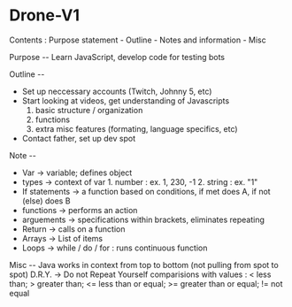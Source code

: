 # Drone-V1

Contents : Purpose statement - Outline - Notes and information - Misc


Purpose -- Learn JavaScript, develop code for testing bots

Outline -- 
* Set up neccessary accounts (Twitch, Johnny 5, etc)
* Start looking at videos, get understanding of Javascripts
  1. basic structure / organization
  2. functions
  3. extra misc features (formating, language specifics, etc)
* Contact father, set up dev spot

Note -- 
* Var -> variable; defines object
* types -> context of var
          1. number : ex. 1, 230, -1
          2. string : ex. "1" 
* If statements -> a function based on conditions, if met does A, if not (else) does B
* functions -> performs an action
* arguements -> specifications within brackets, eliminates repeating
* Return -> calls on a function
* Arrays -> List of items
* Loops -> while / do / for : runs continuous function

Misc --
Java works in context from top to bottom (not pulling from spot to spot)
D.R.Y. -> Do not Repeat Yourself
comparisions with values : < less than; > greater than; <= less than or equal; >= greater than or equal; != not equal 

